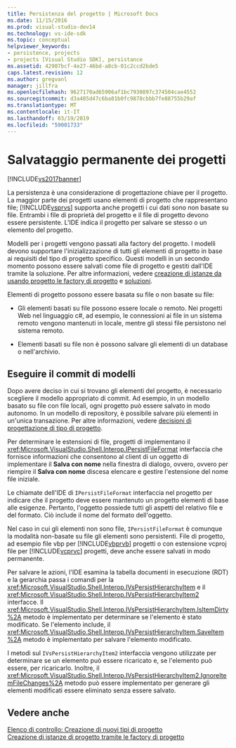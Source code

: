 ```yaml
---
title: Persistenza del progetto | Microsoft Docs
ms.date: 11/15/2016
ms.prod: visual-studio-dev14
ms.technology: vs-ide-sdk
ms.topic: conceptual
helpviewer_keywords:
- persistence, projects
- projects [Visual Studio SDK], persistance
ms.assetid: 42907bcf-4e27-46bd-a8cb-01c2ccd2bde5
caps.latest.revision: 12
ms.author: gregvanl
manager: jillfra
ms.openlocfilehash: 9627170ad65906af1bc7930897c374504cae4552
ms.sourcegitcommit: d3a485d47c6ba01b0fc9878cbbb7fe88755b29af
ms.translationtype: MT
ms.contentlocale: it-IT
ms.lasthandoff: 03/19/2019
ms.locfileid: "59001733"
---
```

# <a name="project-persistence"></a>Salvataggio permanente dei progetti
[!INCLUDE[vs2017banner](../../includes/vs2017banner.md)]

La persistenza è una considerazione di progettazione chiave per il progetto. La maggior parte dei progetti usano elementi di progetto che rappresentano file; [!INCLUDE[vsprvs](../../includes/vsprvs-md.md)] supporta anche progetti i cui dati sono non basate su file. Entrambi i file di proprietà del progetto e il file di progetto devono essere persistente. L'IDE indica il progetto per salvare se stesso o un elemento del progetto.  
  
 Modelli per i progetti vengono passati alla factory del progetto. I modelli devono supportare l'inizializzazione di tutti gli elementi di progetto in base ai requisiti del tipo di progetto specifico. Questi modelli in un secondo momento possono essere salvati come file di progetto e gestiti dall'IDE tramite la soluzione. Per altre informazioni, vedere [creazione di istanze da usando progetto le factory di progetto](../../extensibility/internals/creating-project-instances-by-using-project-factories.md) e [soluzioni](../../extensibility/internals/solutions-overview.md).  
  
 Elementi di progetto possono essere basata su file o non basate su file:  
  
-   Gli elementi basati su file possono essere locale o remoto. Nei progetti Web nel linguaggio c#, ad esempio, le connessioni ai file in un sistema remoto vengono mantenuti in locale, mentre gli stessi file persistono nel sistema remoto.  
  
-   Elementi basati su file non è possono salvare gli elementi di un database o nell'archivio.  
  
## <a name="commit-models"></a>Eseguire il commit di modelli  
 Dopo avere deciso in cui si trovano gli elementi del progetto, è necessario scegliere il modello appropriato di commit. Ad esempio, in un modello basato su file con file locali, ogni progetto può essere salvato in modo autonomo. In un modello di repository, è possibile salvare più elementi in un'unica transazione. Per altre informazioni, vedere [decisioni di progettazione di tipo di progetto](../../extensibility/internals/project-type-design-decisions.md).  
  
 Per determinare le estensioni di file, progetti di implementano il <xref:Microsoft.VisualStudio.Shell.Interop.IPersistFileFormat> interfaccia che fornisce informazioni che consentono al client di un oggetto di implementare il **Salva con nome** nella finestra di dialogo, ovvero, ovvero per riempire il **Salva con nome**  discesa elencare e gestire l'estensione del nome file iniziale.  
  
 Le chiamate dell'IDE di `IPersistFileFormat` interfaccia nel progetto per indicare che il progetto deve essere mantenuto un progetto elementi di base alle esigenze. Pertanto, l'oggetto possiede tutti gli aspetti del relativo file e del formato. Ciò include il nome del formato dell'oggetto.  
  
 Nel caso in cui gli elementi non sono file, `IPersistFileFormat` è comunque la modalità non-basate su file gli elementi sono persistenti. File di progetto, ad esempio file vbp per [!INCLUDE[vbprvb](../../includes/vbprvb-md.md)] progetti o con estensione vcproj file per [!INCLUDE[vcprvc](../../includes/vcprvc-md.md)] progetti, deve anche essere salvati in modo permanente.  
  
 Per salvare le azioni, l'IDE esamina la tabella documenti in esecuzione (RDT) e la gerarchia passa i comandi per la <xref:Microsoft.VisualStudio.Shell.Interop.IVsPersistHierarchyItem> e il <xref:Microsoft.VisualStudio.Shell.Interop.IVsPersistHierarchyItem2> interfacce. Il <xref:Microsoft.VisualStudio.Shell.Interop.IVsPersistHierarchyItem.IsItemDirty%2A> metodo è implementato per determinare se l'elemento è stato modificato. Se l'elemento include, il <xref:Microsoft.VisualStudio.Shell.Interop.IVsPersistHierarchyItem.SaveItem%2A> metodo è implementato per salvare l'elemento modificato.  
  
 I metodi sul `IVsPersistHierarchyItem2` interfaccia vengono utilizzate per determinare se un elemento può essere ricaricato e, se l'elemento può essere, per ricaricarlo. Inoltre, il <xref:Microsoft.VisualStudio.Shell.Interop.IVsPersistHierarchyItem2.IgnoreItemFileChanges%2A> metodo può essere implementato per generare gli elementi modificati essere eliminato senza essere salvato.  
  
## <a name="see-also"></a>Vedere anche  
 [Elenco di controllo: Creazione di nuovi tipi di progetto](../../extensibility/internals/checklist-creating-new-project-types.md)   
 [Creazione di istanze di progetto tramite le factory di progetto](../../extensibility/internals/creating-project-instances-by-using-project-factories.md)

